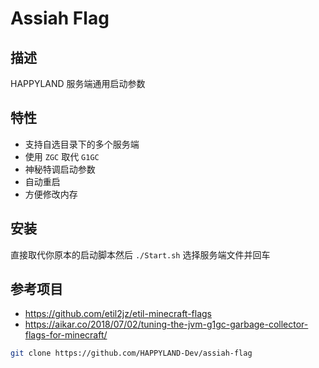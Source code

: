 # Assiah Flag

## 描述
HAPPYLAND 服务端通用启动参数

## 特性
- 支持自选目录下的多个服务端
- 使用 `ZGC` 取代 `G1GC`
- 神秘特调启动参数
- 自动重启
- 方便修改内存

## 安装
直接取代你原本的启动脚本然后 `./Start.sh` 选择服务端文件并回车

## 参考项目
- https://github.com/etil2jz/etil-minecraft-flags
- https://aikar.co/2018/07/02/tuning-the-jvm-g1gc-garbage-collector-flags-for-minecraft/

```bash
git clone https://github.com/HAPPYLAND-Dev/assiah-flag
```
